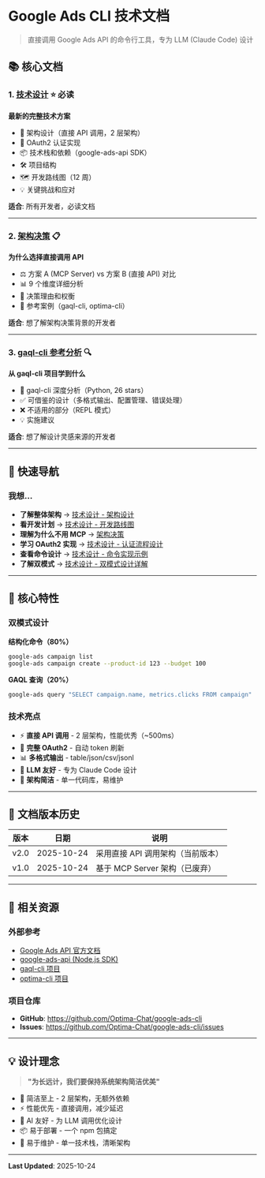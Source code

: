 # Google Ads CLI 技术文档

> 直接调用 Google Ads API 的命令行工具，专为 LLM (Claude Code) 设计

## 📚 核心文档

### 1. [技术设计](technical-design.md) ⭐ 必读

**最新的完整技术方案**

- 🎯 架构设计（直接 API 调用，2 层架构）
- 🔐 OAuth2 认证实现
- 📦 技术栈和依赖（google-ads-api SDK）
- 🛠️ 项目结构
- 🗺️ 开发路线图（12 周）
- 💡 关键挑战和应对

**适合**: 所有开发者，必读文档

---

### 2. [架构决策](architecture-decision.md) 📋

**为什么选择直接调用 API**

- ⚖️ 方案 A (MCP Server) vs 方案 B (直接 API) 对比
- 📊 9 个维度详细分析
- 🎯 决策理由和权衡
- 📖 参考案例（gaql-cli, optima-cli）

**适合**: 想了解架构决策背景的开发者

---

### 3. [gaql-cli 参考分析](gaql-cli-reference.md) 🔍

**从 gaql-cli 项目学到什么**

- 🔬 gaql-cli 深度分析（Python, 26 stars）
- ✅ 可借鉴的设计（多格式输出、配置管理、错误处理）
- ❌ 不适用的部分（REPL 模式）
- 💡 实施建议

**适合**: 想了解设计灵感来源的开发者

---

## 🚀 快速导航

### 我想...

- **了解整体架构** → [技术设计 - 架构设计](technical-design.md#架构设计)
- **看开发计划** → [技术设计 - 开发路线图](technical-design.md#开发路线图更新)
- **理解为什么不用 MCP** → [架构决策](architecture-decision.md)
- **学习 OAuth2 实现** → [技术设计 - 认证流程设计](technical-design.md#认证流程设计关键)
- **查看命令设计** → [技术设计 - 命令实现示例](technical-design.md#命令实现示例)
- **了解双模式** → [技术设计 - 双模式设计详解](technical-design.md#双模式设计详解)

---

## 🎯 核心特性

### 双模式设计

**结构化命令（80%）**
```bash
google-ads campaign list
google-ads campaign create --product-id 123 --budget 100
```

**GAQL 查询（20%）**
```bash
google-ads query "SELECT campaign.name, metrics.clicks FROM campaign"
```

### 技术亮点

- ⚡ **直接 API 调用** - 2 层架构，性能优秀（~500ms）
- 🔐 **完整 OAuth2** - 自动 token 刷新
- 📊 **多格式输出** - table/json/csv/jsonl
- 🤖 **LLM 友好** - 专为 Claude Code 设计
- 💎 **架构简洁** - 单一代码库，易维护

---

## 📖 文档版本历史

| 版本 | 日期 | 说明 |
|------|------|------|
| v2.0 | 2025-10-24 | 采用直接 API 调用架构（当前版本）|
| v1.0 | 2025-10-24 | 基于 MCP Server 架构（已废弃）|

---

## 🔗 相关资源

### 外部参考

- [Google Ads API 官方文档](https://developers.google.com/google-ads/api/docs/start)
- [google-ads-api (Node.js SDK)](https://github.com/Opteo/google-ads-api)
- [gaql-cli 项目](https://github.com/getyourguide/gaql-cli)
- [optima-cli 项目](https://github.com/Optima-Chat/optima-cli)

### 项目仓库

- **GitHub**: https://github.com/Optima-Chat/google-ads-cli
- **Issues**: https://github.com/Optima-Chat/google-ads-cli/issues

---

## 💡 设计理念

> **"为长远计，我们要保持系统架构简洁优美"**

- 🎯 简洁至上 - 2 层架构，无额外依赖
- ⚡ 性能优先 - 直接调用，减少延迟
- 🤖 AI 友好 - 为 LLM 调用优化设计
- 📦 易于部署 - 一个 npm 包搞定
- 🔧 易于维护 - 单一技术栈，清晰架构

---

**Last Updated**: 2025-10-24
